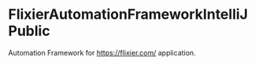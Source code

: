 # FlixierAutomationFrameworkIntelliJPublic
Automation Framework for https://flixier.com/ application.
